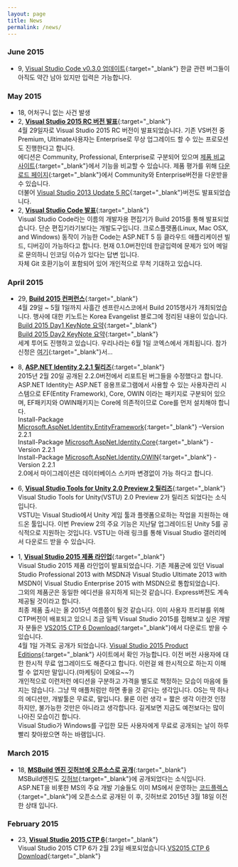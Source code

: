 ```yaml
---
layout: page
title: News
permalink: /news/
---
```


### June 2015
* 9, [Visual Studio Code v0.3.0 업데이트](https://code.visualstudio.com/updates){:target="_blank"}
    한글 관련 버그들이 아직도 약간 남아 있지만 입력은 가능합니다.

### May 2015
* 18, 어처구니 없는 사건 발생
* 2, [**Visual Studio 2015 RC 버전 발표**](http://blogs.msdn.com/b/visualstudio/archive/2015/04/29/build-2015-news-visual-studio-code-visual-studio-2015-rc-team-foundation-server-2015-rc-visual-studio-2013-update-5.aspx){:target="_blank"}   
    4월 29일자로 Visual Studio 2015 RC 버전이 발표되었습니다. 기존 VS버전 중 Premium, Ultimate사용자는 Enterprise로 무상 업그레이드 할 수 있는 프로모션도 진행한다고 합니다.   
    에디션은 Community, Professional, Enterprise로 구분되어 있으며 [제품 비교 사이트](https://www.visualstudio.com/products/compare-visual-studio-2015-products-vs){:target="_blank"}에서 기능을 비교할 수 있습니다. 제품 평가를 위해 [다운로드 페이지](https://www.visualstudio.com/en-us/downloads/visual-studio-2015-downloads-vs){:target="_blank"}에서 Community와 Enterprise버전을 다운받을 수 있습니다.  
    더불어 [Visual Studio 2013 Update 5 RC](https://www.visualstudio.com/news/vs2013-update5-vs?CR_CC=200626821){:target="_blank"}버전도 발표되었습니다.
* 2, [**Visual Studio Code 발표**](https://code.visualstudio.com/){:target="_blank"}   
    Visual Studio Code라는 이름의 개발자용 편집기가 Build 2015를 통해 발표되었습니다. 단순 편집기라기보다는 개발도구입니다. 크로스플랫폼(Linux, Mac OSX, and Windows) 동작이 가능한 Code는 ASP.NET 5 등 클라우드 애플리케이션 빌드, 디버깅이 가능하다고 합니다. 현재 0.1.0버전인데 한글입력에 문제가 있어 메일로 문의하니 인코딩 이슈가 있다는 답변 입니다.   
    자체 Git 호환기능이 포함되어 있어 개인적으로 무척 기대하고 있습니다.

### April 2015
* 29, [**Build 2015 컨퍼런스**](http://www.buildwindows.com/){:target="_blank"}   
    4월 29일 ~ 5월 1일까지 사흘간 센프란시스코에서 Build 2015행사가 개최되었습니다. 행사에 대한 키노트는 Korea Evangelist 블로그에 정리된 내용이 있습니다.    
    [Build 2015 Day1 KeyNote 요약](http://blogs.msdn.com/b/eva/archive/2015/04/30/build-2015-day-1-keynote.aspx){:target="_blank"}    
    [Build 2015 Day2 KeyNote 요약](http://blogs.msdn.com/b/eva/archive/2015/05/02/build-2015-day-2-keynote.aspx){:target="_blank"}    
    세계 투어도 진행하고 있습니다. 우리나라는 6월 1일 코엑스에서 개최됩니다. 참가신청은 [여기](https://seoul.build15.com/){:target="_blank"}서...

* 8, [**ASP.NET Identity 2.2.1 릴리즈**](http://blogs.msdn.com/b/webdev/archive/2015/04/07/asp-net-identity-2-2-1.aspx){:target="_blank"}   
    2015년 2월 20일 공개된 2.2.0버전에서 리포트된 버그들을 수정했다고 합니다. ASP.NET Identity는 ASP.NET 응용프로그램에서 사용할 수 있는 사용자관리 시스템으로 EF(Entity Framework), Core, OWIN 이라는 패키지로 구분되어 있으며, EF패키지와 OWIN패키지는 Core에 의존적이므로 Core를 먼저 설치해야 합니다.   
        Install-Package [Microsoft.AspNet.Identity.EntityFramework](https://www.nuget.org/packages/Microsoft.AspNet.Identity.EntityFramework){:target="_blank"} –Version 2.2.1   
        Install-Package [Microsoft.AspNet.Identity.Core](https://www.nuget.org/packages/Microsoft.AspNet.Identity.Core){:target="_blank"} -Version 2.2.1   
        Install-Package [Microsoft.AspNet.Identity.OWIN](https://www.nuget.org/packages/Microsoft.AspNet.Identity.OWIN){:target="_blank"} -Version 2.2.1   
    2.0에서 마이그레이션은 데이터베이스 스키마 변경없이 가능 하다고 합니다.

* 6, [**Visual Studio Tools for Unity 2.0 Preview 2 릴리즈**](http://blogs.msdn.com/b/visualstudio/archive/2015/04/06/visual-studio-tools-for-unity-2-0-preview-2.aspx){:target="_blank"}   
    Visual Studio Tools for Unity(VSTU) 2.0 Preview 2가 릴리즈 되었다는 소식 입니다.   
    VSTU는 Visual Studio에서 Unity 게임 툴과 플렛폼으로하는 작업을 지원하는 애드온 툴입니다. 이번 Preview 2의 주요 기능은 지난달 업그레이드된 Unity 5를 공식적으로 지원하는 것입니다. VSTU는 아래 링크를 통해 Visual Studio 갤러리에서 다운로드 받을 수 있습니다.

* 1, [**Visual Studio 2015 제품 라인업**](http://blogs.msdn.com/b/visualstudio/archive/2015/03/31/announcing-the-visual-studio-2015-product-line.aspx){:target="_blank"}   
    Visual Studio 2015 제품 라인업이 발표되었습니다. 기존 제품군에 있던 Visual Studio Professional 2013 with MSDN과 Visual Studio Ultimate 2013 with MSDN이 Visual Studio Enterprise 2015 with MSDN으로 통합되었습니다.  
    그외의 제품군은 동일한 에디션을 유지하게 되는것 같습니다. Express버전도 계속 제공될 것이라고 합니다.   
    최종 제품 출시는 올 2015년 여름쯤이 될것 같습니다. 이미 사용자 프리뷰를 위해 CTP버전이 배포되고 있으니 조금 일찍 Visual Studio 2015를 접해보고 싶은 개발자 분들은 [VS2015 CTP 6 Download](http://visualstudio.com/en-us/downloads/visual-studio-2015-ctp-vs){:target="_blank"}에서 다운로드 받을 수 있습니다.    
    4월 1일 가격도 공개가 되었습니다. [Visual Studio 2015 Product Editions](https://www.visualstudio.com/products/vs-2015-product-editions){:target="_blank"} 사이트에서 확인 가능합니다. 이전 버전 사용자에 대한 한시적 무료 업그레이드도 해준다고 합니다. 이런걸 왜 한시적으로 하는지 이해 할 수 없지만 말입니다.(마케팅이 모에요~~?)   
    개인적으로 이런저런 에디션을 구분하고 가격을 별도로 책정하는 모습이 마음에 들지는 않습니다. 그냥 딱 애플처럼만 하면 좋을 것 같다는 생각입니다. OS는 딱 하나의 에디션만, 개발툴은 무료로, 말입니다. 물론 이런 생각 = 짧은 생각 이란것 인정하지만, 불가능한 것만은 아니라고 생각합니다. 길게보면 지금도 예전보다는 많이 나아진 모습이긴 합니다.   
    Visual Studio가 Windows를 구입한 모든 사용자에게 무료로 공개되는 날이 하루 빨리 찾아왔으면 하는 바램입니다.

### March 2015
* 18, [**MSBuild 엔진 깃허브에 오픈소스로 공개**](http://blogs.msdn.com/b/dotnet/archive/2015/03/18/msbuild-engine-is-now-open-source-on-github.aspx){:target="_blank"}    
    MSBuild엔진도 [깃허브](https://github.com/Microsoft/msbuild){:target="_blank"}에 공개되었다는 소식입니다. ASP.NET을 비롯한 MS의 주요 개발 기술들도 이미 MS에서 운영하는 [코드플렉스](http://aspnetwebstack.codeplex.com/){:target="_blank"}에 오픈소스로 공개된 이 후, 깃허브로 2015년 3월 18일 이전한 상태 입니다.

### February 2015
* 23, [**Visual Studio 2015 CTP 6**](https://www.visualstudio.com/news/vs2015-vs#uidbugxaml){:target="_blank"}    
    Visual Studio 2015 CTP 6가 2월 23일 배포되었습니다.[VS2015 CTP 6 Download](http://visualstudio.com/en-us/downloads/visual-studio-2015-ctp-vs){:target="_blank"}